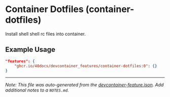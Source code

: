 
# Container Dotfiles (container-dotfiles)

Install shell shell rc files into container.

## Example Usage

```json
"features": {
    "ghcr.io/40docs/devcontainer_features/container-dotfiles:0": {}
}
```





---

_Note: This file was auto-generated from the [devcontainer-feature.json](https://github.com/40docs/devcontainer_features/blob/main/src/container-dotfiles/devcontainer-feature.json).  Add additional notes to a `NOTES.md`._
